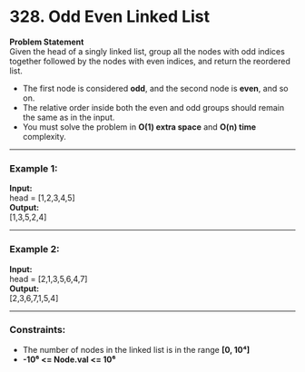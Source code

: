 # 328. Odd Even Linked List  

**Problem Statement**  
Given the head of a singly linked list, group all the nodes with odd indices together followed by the nodes with even indices, and return the reordered list.  

- The first node is considered **odd**, and the second node is **even**, and so on.  
- The relative order inside both the even and odd groups should remain the same as in the input.  
- You must solve the problem in **O(1) extra space** and **O(n) time** complexity.  

---

### Example 1:
**Input:**  
head = [1,2,3,4,5]  
**Output:**  
[1,3,5,2,4]  

---

### Example 2:
**Input:**  
head = [2,1,3,5,6,4,7]  
**Output:**  
[2,3,6,7,1,5,4]  

---

### Constraints:
- The number of nodes in the linked list is in the range **[0, 10⁴]**  
- **-10⁶ <= Node.val <= 10⁶**  
